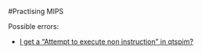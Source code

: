 #Practising MIPS

Possible errors:
* [I get a “Attempt to execute non instruction” in qtspim?](http://stackoverflow.com/questions/26042347/i-get-a-attempt-to-execute-non-instruction-in-qtspim)
